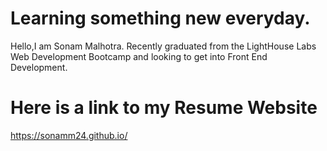 # Learning something new everyday.

Hello,I am Sonam Malhotra. Recently graduated from the LightHouse Labs Web Development Bootcamp and looking to get into Front End Development.

# Here is a link to my Resume Website 

https://sonamm24.github.io/